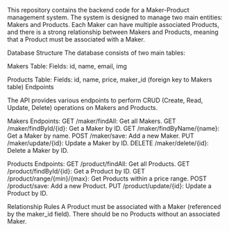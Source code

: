 This repository contains the backend code for a Maker-Product management system. The system is designed to manage two main entities: Makers and Products. Each Maker can have multiple associated Products, and there is a strong relationship between Makers and Products, meaning that a Product must be associated with a Maker.

Database Structure
The database consists of two main tables:

Makers Table:
Fields: id, name, email, img

Products Table:
Fields: id, name, price, maker_id (foreign key to Makers table)
Endpoints

The API provides various endpoints to perform CRUD (Create, Read, Update, Delete) operations on Makers and Products.

Makers Endpoints:
GET /maker/findAll: Get all Makers.
GET /maker/findById/{id}: Get a Maker by ID.
GET /maker/findByName/{name}: Get a Maker by name.
POST /maker/save: Add a new Maker.
PUT /maker/update/{id}: Update a Maker by ID.
DELETE /maker/delete/{id}: Delete a Maker by ID.

Products Endpoints:
GET /product/findAll: Get all Products.
GET /product/findById/{id}: Get a Product by ID.
GET /product/range/{min}/{max}: Get Products within a price range.
POST /product/save: Add a new Product.
PUT /product/update/{id}: Update a Product by ID.

Relationship Rules
A Product must be associated with a Maker (referenced by the maker_id field).
There should be no Products without an associated Maker.
